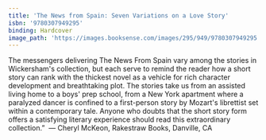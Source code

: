 ```yaml
---
title: 'The News from Spain: Seven Variations on a Love Story'
isbn: '9780307949295'
binding: Hardcover
image_path: 'https://images.booksense.com/images/295/949/9780307949295.jpg'
---
```



The messengers delivering The News From Spain vary among the stories in Wickersham's collection, but each serve to remind the reader how a short story can rank with the thickest novel as a vehicle for rich character development and breathtaking plot. The stories take us from an assisted living home to a boys' prep school, from a New York apartment where a paralyzed dancer is confined to a first-person story by Mozart's librettist set within a contemporary tale. Anyone who doubts that the short story form offers a satisfying literary experience should read this extraordinary collection.”&nbsp;
— Cheryl McKeon, Rakestraw Books, Danville, CA